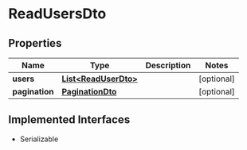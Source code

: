

# ReadUsersDto


## Properties

| Name | Type | Description | Notes |
|------------ | ------------- | ------------- | -------------|
|**users** | [**List&lt;ReadUserDto&gt;**](ReadUserDto.md) |  |  [optional] |
|**pagination** | [**PaginationDto**](PaginationDto.md) |  |  [optional] |


## Implemented Interfaces

* Serializable


